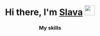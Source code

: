 <h1 align="center">Hi there, I'm <a href="https://daniilshat.ru/" target="_blank">Slava</a> 
<img src="https://github.com/blackcater/blackcater/raw/main/images/Hi.gif" height="32"/></h1>
<h3 align="center">My skills</h3>
<img src="https://github.com/blackcater/blackcater/raw/main/images/Hi.gif" height="16"/></h1>
